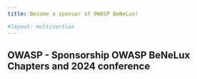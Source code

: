 ```yaml
---
title: Become a sponsor of OWASP BeNeLux!

#layout: multisection
---
```


<!-- To revisit + add the pdf in /assets/files/ -->


## OWASP - Sponsorship OWASP BeNeLux Chapters and 2024 conference
<!-- 
<a href="/assets/files/OWASP_BeNeLux_2024_sponsorship_packages.pdf" download>Download our sponsor brochure</a>  

The **OWASP chapter meetings & Events** are the premier events worldwide and locally for IT and application and software security **technologists**, including CSOs, CISOs, CTOs, CIOs, DSOs, security architects, developers, network admins, application admins, MIS directors, government defense chiefs, and integrators.

These important inﬂuencers **drive buying decisions** for security purchases. OWASP provides sponsors with **exclusive access** to its audiences.

OWASP has established strategic relationships with many major media groups worldwide and in BeNeLux, focused on IT security—print publications, newsletters, portals, consultants, associations, and user groups. Your valuable message—and **leadership positioning**—reaches thousands of prospects before you even arrive at OWASP events.

OWASP’s mission is supported by a handful of security vendors and security organizations who share our **total customer** immersion approach to building relationships within the IT, application, and software security communities. This approach should be part of your overall marketing mix.

Don't be left in the cold! Sponsorships are limited and will fill up very rapidly. All proceeds from sponsorship support the mission of the OWASP Foundation (represented in Europe by OWASP Europe VZW, non-profit under Belgian Law). Supporting these events drives the funding for research grants, tools and documents, local chapters, and more.

## These combined sponsorship packages (Gold, Silver, or Bronze) cover the BE+NL chapter meetings 2024 and the BeNeLux OWASP Days 2025.

- Each year regular **chapter meetings** are organized by the **chapters**. High quality **speakers** are combined with **panel discussions**. OWASP chapters are attended by an average of 80 people. Our chapter meetings are communicated directly to **1500 contacts in Belgium, and the Netherlands** who are active in application security.

- In 2024 the **OWASP BeNeLux event** will be organized again on **Thursday 28 & Friday 29 November** in **Utrecht (NL)**. This edition will take place at the **Jaarbeurs** in **Utrecht**. OWASP BE+NL 2024 is **two full days** of hands-on **OWASP Training and Conference** with a lineup of **local and internationally renowned speakers** covering OWASP and application security topics. In previous editions 200+ people attended the BeNeLux day hosted by Corda in Hasselt (BE) and the Univeristy of Leuven (BE), the RAI in Amsterdam (NL) and the University of Luxembourg. For 2025 we are targeting **250+ attendees** from Belgium and The Netherlands and borders countries.

- If we need to fall back on a virtual event, we will extend the sponsorship for one year towards including an in-person event.

Your sponsorship will be **invested directly** in the chapter meetings, supporting speaker and catering expenses. The sponsorship will also be dedicated to cover the costs of the OWASP 2023 BeNeLux event.

Sebastian Deleersnyder & Irfaan Santoe  
OWASP Foundation  
  
seba@owasp.org  
irfaan.santoe@owasp.org  

## BeNeLux 23 Gold Sponsor € 3.300

- Your company’s logo placed on the OWASP Belgium and The Netherlands chapter homepages for 1 year (2025)

- Featured placement of company logo during each OWASP Chapter meeting in the BeNeLux  for 1 year (2025)

- Company Name featured at the bottom of each OWASP chapter invitation for 1 year (2025)

- Your company’s logo placed near BeNeLux Conference Schedule on the Conference Homepage

- Your company’s banner roll-up (max 1mx2m) placed near entrance of the BeNeLux conference track

- Featured placement of company logo or name on any posters and BeNeLux conference announcements

- Your company logo featured in the BeNeLux conference opening talks

- Booth (3mx3m) at the BeNeLux conference

- Raffle with invite on stage at the end of the conference

## BeNeLux 23 Silver Sponsor € 2.200

- All Gold sponsor benefits for one chapter of your choice (Belgium and The Netherlands), including a booth (3mx3m) and raﬄe at the BeNeLux Conference

## BeNeLux 23 Bronze Sponsor € 1.100

- All Gold sponsor benefits for one chapter of your choice (Belgium and The Netherlands), without a booth or raﬄe at the BeNelux  Conference

## BeNeLux Social Event Sponsor € TBD

- Dedicated sponsor for the social event in the evening of 23-Nov 2023

- Budget to be discussed.

<a href="/assets/files/OWASP_BeNeLux_2023_sponsorship_packages.pdf" download>Download our sponsor brochure</a>   -->
